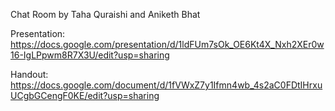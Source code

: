 Chat Room
by Taha Quraishi and Aniketh Bhat

Presentation: https://docs.google.com/presentation/d/1ldFUm7sOk_OE6Kt4X_Nxh2XEr0w16-IgLPpwm8R7X3U/edit?usp=sharing

Handout: https://docs.google.com/document/d/1fVWxZ7y1Ifmn4wb_4s2aC0FDtIHrxuUCgbGCengF0KE/edit?usp=sharing
